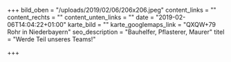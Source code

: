 +++
bild_oben = "/uploads/2019/02/06/206x206.jpeg"
content_links = ""
content_rechts = ""
content_unten_links = ""
date = "2019-02-06T14:04:22+01:00"
karte_bild = ""
karte_googlemaps_link = "QXQW+79 Rohr in Niederbayern"
seo_description = "Bauhelfer, Pflasterer, Maurer"
titel = "Werde Teil unseres Teams!"

+++
